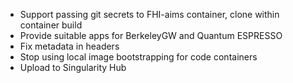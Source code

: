 * Support passing git secrets to FHI-aims container, clone within container build
* Provide suitable apps for BerkeleyGW and Quantum ESPRESSO
* Fix metadata in headers
* Stop using local image bootstrapping for code containers
* Upload to Singularity Hub
